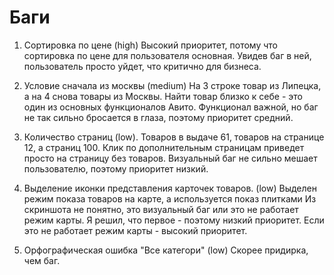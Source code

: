 # Баги
1. Сортировка по цене (high)
Высокий приоритет, потому что сортировка по цене для пользователя основная. Увидев баг в ней, пользователь просто уйдет, что критично для бизнеса. 

2. Условие сначала из москвы (medium) На 3 строке товар из Липецка, а на 4 снова товары из Москвы. 
Найти товар близко к себе - это один из основных функционалов Авито. Функционал важной, но баг не так сильно бросается в глаза, поэтому приоритет средний.

3. Количество страниц (low). Товаров в выдаче 61, товаров на странице 12, а страниц 100. 
Клик по дополнительным страницам приведет просто на страницу без товаров. Визуальный баг не сильно мешает пользователю, поэтому приоритет низкий.

4. Выделение иконки представления карточек товаров. (low)
Выделен режим показа товаров на карте, а используется показ плитками
Из скриншота не понятно, это визуальный баг или это не работает режим карты. Я решил, что первое - поэтому низкий приоритет. Если это не работает режим карты - высокий приоритет.

5. Орфографическая ошибка "Все категори" (low)
Скорее придирка, чем баг.
